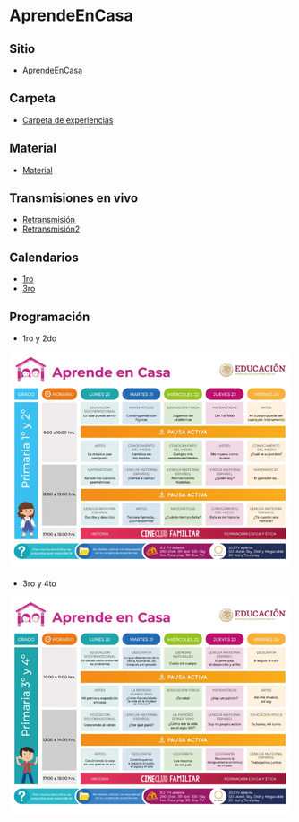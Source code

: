 # AprendeEnCasa

## Sitio

* [AprendeEnCasa](https://www.aprendeencasa.mx)

## Carpeta

* [Carpeta de experiencias](https://www.youtube.com/watch?v=DG6FTWq1ZoQ&app=desktop)

## Material

* [Material](https://materialeducativo.org/)

## Transmisiones en vivo

* [Retransmisión](https://www.youtube.com/channel/UC_KUp7kSGFCaSKYVqv2qNMQ)
* [Retransmisión2](https://tv.unam.mx/en-vivo/)

## Calendarios

* [1ro](CALENDARIO-CÁLCULO-PRIMERO-ABRIL-2020.pdf)
* [3ro](CALENDARIO-CÁLCULO-TERCERO-ABRIL-2020.pdf)

## Programación

* 1ro y 2do

![Horario](Images/HorarioPrimero.jpeg)

* 3ro y 4to

![Horario](Images/HorarioTercero.jpeg)
